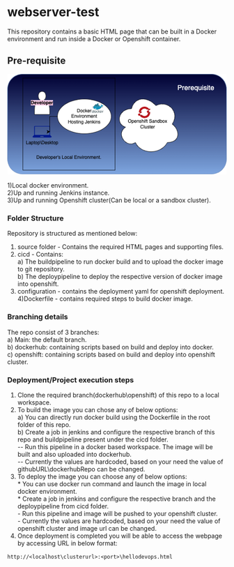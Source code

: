 # webserver-test

This repository contains a basic HTML page that can be built in a Docker environment and run inside a Docker or Openshift container.

## Pre-requisite

![alt text](./documents/preRequisite.png)

1)Local docker environment.  
2)Up and running Jenkins instance.  
3)Up and running Openshift cluster(Can be local or a sandbox cluster).  

### Folder Structure

Repository is structured as mentioned below:
1) source folder - Contains the required HTML pages and supporting files.  
2) cicd - Contains:  
        a) The buildpipeline to run docker build and to upload the docker image to git repository.  
        b) The deploypipeline to deploy the respective version of docker image into openshift.  
3) configuration - contains the deployment yaml for openshift deployment.  
4)Dockerfile - contains required steps to build docker image.  

### Branching details
The repo consist of 3 branches:  
        a) Main: the default branch.  
        b) dockerhub: containing scripts based on build and deploy into docker.  
        c) openshift: containing scripts based on build and deploy into openshift cluster.  
 
### Deployment/Project execution steps
1) Clone the required branch(dockerhub\openshift) of this repo to a local workspace.  
2) To build the image you can chose any of below options:  
        a) You can directly run docker build using the Dockerfile in the root folder of this repo.  
        b) Create a job in jenkins and configure the respective branch of this repo and buildpipeline present under the cicd folder.  
                -- Run this pipeline in a docker based workspace. The image will be built and also uploaded into dockerhub.  
                -- Currently the values are hardcoded, based on your need the value of githubURL\dockerhubRepo can be changed.  
3) To deploy the image you can choose any of below options:  
        * You can use docker run command and launch the image in local docker environment.  
        * Create a job in jenkins and configure the respective branch and the deploypipeline from cicd folder.  
                - Run this pipeline and image will be pushed to your openshift cluster.  
                - Currently the values are hardcoded, based on your need the value of openshift cluster and image url can be changed.  
4) Once deployment is completed you will be able to access the webpage by accessing URL in below format:  

 ```shell
http://<localhost\clusterurl>:<port>\hellodevops.html
```
